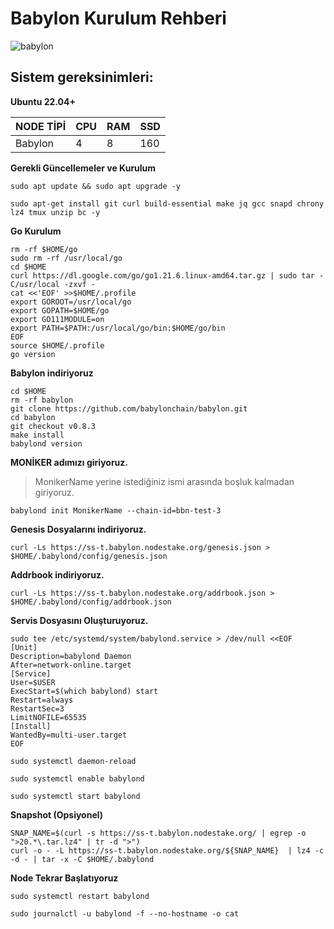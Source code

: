 # Babylon Kurulum Rehberi

![babylon](https://pbs.twimg.com/profile_banners/1558731723243810816/1691512780/1500x500)



## Sistem gereksinimleri:

**Ubuntu 22.04+**

NODE TİPİ | CPU     | RAM      | SSD     |
| ------------- | ------------- | ------------- | -------- |
| Babylon | 4          | 8         | 160  |
  
  

**Gerekli Güncellemeler ve Kurulum**

```
sudo apt update && sudo apt upgrade -y
```
```
sudo apt-get install git curl build-essential make jq gcc snapd chrony lz4 tmux unzip bc -y
```
**Go Kurulum**

```
rm -rf $HOME/go
sudo rm -rf /usr/local/go
cd $HOME
curl https://dl.google.com/go/go1.21.6.linux-amd64.tar.gz | sudo tar -C/usr/local -zxvf -
cat <<'EOF' >>$HOME/.profile
export GOROOT=/usr/local/go
export GOPATH=$HOME/go
export GO111MODULE=on
export PATH=$PATH:/usr/local/go/bin:$HOME/go/bin
EOF
source $HOME/.profile
go version
```

**Babylon indiriyoruz**
```
cd $HOME
rm -rf babylon
git clone https://github.com/babylonchain/babylon.git
cd babylon
git checkout v0.8.3
make install
babylond version
```


**MONİKER adımızı giriyoruz.**
> MonikerName yerine istediğiniz ismi arasında boşluk kalmadan giriyoruz.
```
babylond init MonikerName --chain-id=bbn-test-3
```

**Genesis Dosyalarını indiriyoruz.**
```
curl -Ls https://ss-t.babylon.nodestake.org/genesis.json > $HOME/.babylond/config/genesis.json
```

**Addrbook indiriyoruz.**
```
curl -Ls https://ss-t.babylon.nodestake.org/addrbook.json > $HOME/.babylond/config/addrbook.json
```

**Servis Dosyasını Oluşturuyoruz.**
```
sudo tee /etc/systemd/system/babylond.service > /dev/null <<EOF
[Unit]
Description=babylond Daemon
After=network-online.target
[Service]
User=$USER
ExecStart=$(which babylond) start
Restart=always
RestartSec=3
LimitNOFILE=65535
[Install]
WantedBy=multi-user.target
EOF
```
```
sudo systemctl daemon-reload
```
```
sudo systemctl enable babylond
```
```
sudo systemctl start babylond
```
**Snapshot (Opsiyonel)**
```
SNAP_NAME=$(curl -s https://ss-t.babylon.nodestake.org/ | egrep -o ">20.*\.tar.lz4" | tr -d ">")
curl -o - -L https://ss-t.babylon.nodestake.org/${SNAP_NAME}  | lz4 -c -d - | tar -x -C $HOME/.babylond
```
**Node Tekrar Başlatıyoruz**
```
sudo systemctl restart babylond
```
```
sudo journalctl -u babylond -f --no-hostname -o cat
```
